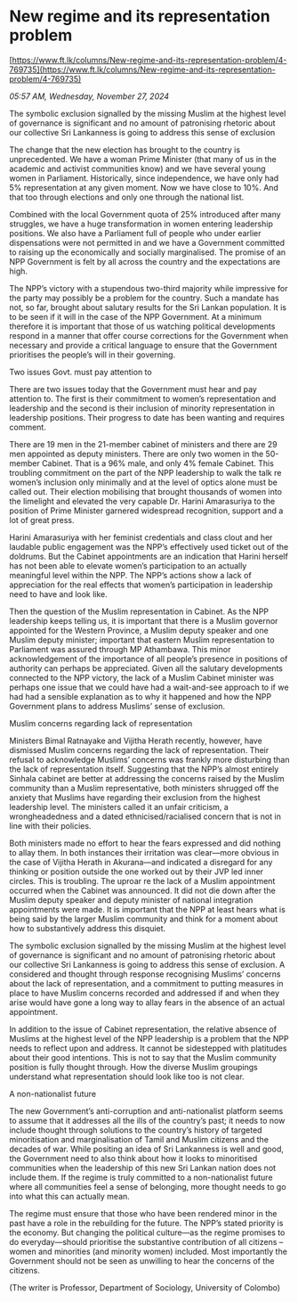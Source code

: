 # New regime and its representation problem

[https://www.ft.lk/columns/New-regime-and-its-representation-problem/4-769735](https://www.ft.lk/columns/New-regime-and-its-representation-problem/4-769735)

*05:57 AM, Wednesday, November 27, 2024*

The symbolic exclusion signalled by the missing Muslim at the highest level of governance is significant and no amount of patronising rhetoric about our collective Sri Lankanness is going to address this sense of exclusion

The change that the new election has brought to the country is unprecedented. We have a woman Prime Minister (that many of us in the academic and activist communities know) and we have several young women in Parliament. Historically, since independence, we have only had 5% representation at any given moment. Now we have close to 10%. And that too through elections and only one through the national list.

Combined with the local Government quota of 25% introduced after many struggles, we have a huge transformation in women entering leadership positions. We also have a Parliament full of people who under earlier dispensations were not permitted in and we have a Government committed to raising up the economically and socially marginalised. The promise of an NPP Government is felt by all across the country and the expectations are high.

The NPP’s victory with a stupendous two-third majority while impressive for the party may possibly be a problem for the country. Such a mandate has not, so far, brought about salutary results for the Sri Lankan population. It is to be seen if it will in the case of the NPP Government. At a minimum therefore it is important that those of us watching political developments respond in a manner that offer course corrections for the Government when necessary and provide a critical language to ensure that the Government prioritises the people’s will in their governing.

Two issues Govt. must pay attention to

There are two issues today that the Government must hear and pay attention to. The first is their commitment to women’s representation and leadership and the second is their inclusion of minority representation in leadership positions. Their progress to date has been wanting and requires comment.

There are 19 men in the 21-member cabinet of ministers and there are 29 men appointed as deputy ministers. There are only two women in the 50-member Cabinet. That is a 96% male, and only 4% female Cabinet. This troubling commitment on the part of the NPP leadership to walk the talk re women’s inclusion only minimally and at the level of optics alone must be called out. Their election mobilising that brought thousands of women into the limelight and elevated the very capable Dr. Harini Amarasuriya to the position of Prime Minister garnered widespread recognition, support and a lot of great press.

Harini Amarasuriya with her feminist credentials and class clout and her laudable public engagement was the NPP’s effectively used ticket out of the doldrums. But the Cabinet appointments are an indication that Harini herself has not been able to elevate women’s participation to an actually meaningful level within the NPP. The NPP’s actions show a lack of appreciation for the real effects that women’s participation in leadership need to have and look like.

Then the question of the Muslim representation in Cabinet. As the NPP leadership keeps telling us, it is important that there is a Muslim governor appointed for the Western Province, a Muslim deputy speaker and one Muslim deputy minister; important that eastern Muslim representation to Parliament was assured through MP Athambawa. This minor acknowledgement of the importance of all people’s presence in positions of authority can perhaps be appreciated. Given all the salutary developments connected to the NPP victory, the lack of a Muslim Cabinet minister was perhaps one issue that we could have had a wait-and-see approach to if we had had a sensible explanation as to why it happened and how the NPP Government plans to address Muslims’ sense of exclusion.

Muslim concerns regarding lack of representation

Ministers Bimal Ratnayake and Vijitha Herath recently, however, have dismissed Muslim concerns regarding the lack of representation. Their refusal to acknowledge Muslims’ concerns was frankly more disturbing than the lack of representation itself. Suggesting that the NPP’s almost entirely Sinhala cabinet are better at addressing the concerns raised by the Muslim community than a Muslim representative, both ministers shrugged off the anxiety that Muslims have regarding their exclusion from the highest leadership level. The ministers called it an unfair criticism, a wrongheadedness and a dated ethnicised/racialised concern that is not in line with their policies.

Both ministers made no effort to hear the fears expressed and did nothing to allay them. In both instances their irritation was clear—more obvious in the case of Vijitha Herath in Akurana—and indicated a disregard for any thinking or position outside the one worked out by their JVP led inner circles. This is troubling. The uproar re the lack of a Muslim appointment occurred when the Cabinet was announced. It did not die down after the Muslim deputy speaker and deputy minister of national integration appointments were made. It is important that the NPP at least hears what is being said by the larger Muslim community and think for a moment about how to substantively address this disquiet.

The symbolic exclusion signalled by the missing Muslim at the highest level of governance is significant and no amount of patronising rhetoric about our collective Sri Lankanness is going to address this sense of exclusion. A considered and thought through response recognising Muslims’ concerns about the lack of representation, and a commitment to putting measures in place to have Muslim concerns recorded and addressed if and when they arise would have gone a long way to allay fears in the absence of an actual appointment.

In addition to the issue of Cabinet representation, the relative absence of Muslims at the highest level of the NPP leadership is a problem that the NPP needs to reflect upon and address. It cannot be sidestepped with platitudes about their good intentions. This is not to say that the Muslim community position is fully thought through. How the diverse Muslim groupings understand what representation should look like too is not clear.

A non-nationalist future

The new Government’s anti-corruption and anti-nationalist platform seems to assume that it addresses all the ills of the country’s past; it needs to now include thought through solutions to the country’s history of targeted minoritisation and marginalisation of Tamil and Muslim citizens and the decades of war. While positing an idea of Sri Lankanness is well and good, the Government need to also think about how it looks to minoritised communities when the leadership of this new Sri Lankan nation does not include them. If the regime is truly committed to a non-nationalist future where all communities feel a sense of belonging, more thought needs to go into what this can actually mean.

The regime must ensure that those who have been rendered minor in the past have a role in the rebuilding for the future. The NPP’s stated priority is the economy. But changing the political culture—as the regime promises to do everyday—should prioritise the substantive contribution of all citizens – women and minorities (and minority women) included. Most importantly the Government should not be seen as unwilling to hear the concerns of the citizens.

(The writer is Professor, Department of Sociology, University of Colombo)

